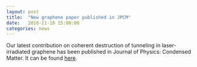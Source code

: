 ```yaml
---
layout: post
title:  "New graphene paper published in JPCM"
date:   2016-11-16 15:00:00
categories: news
--- 
```

Our latest contribution on coherent destruction of tunneling in laser-irradiated graphene has been published in Journal of Physics: Condensed Matter. It can be found [here][Paper].

[Paper]:      http://iopscience.iop.org/article/10.1088/0953-8984/29/3/035501/meta
